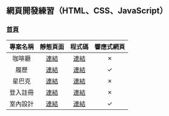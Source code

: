 ## 網頁開發練習（HTML、CSS、JavaScript）

### [首頁](https://jenny4141.github.io/HTML-CSS-JS/)


| 專案名稱 | 靜態頁面 | 程式碼 | 響應式網頁 |
| :--: | :--: | :--: | :--: |
| 咖啡廳 | [連結](https://jenny4141.github.io/HTML-CSS-JS/cafe) | [連結](./cafe/) | &cross; |
| 履歷 | [連結](https://jenny4141.github.io/HTML-CSS-JS/resume) | [連結](./resume/) | &check; |
| 星巴克 | [連結](https://jenny4141.github.io/HTML-CSS-JS/Starbucks) | [連結](./Starbucks/) | &cross; |
| 登入註冊 | [連結](https://jenny4141.github.io/HTML-CSS-JS/login) | [連結](./login/) | &cross; |
| 室內設計 | [連結](https://jenny4141.github.io/HTML-CSS-JS/interior) | [連結](./interior) | &check; |
